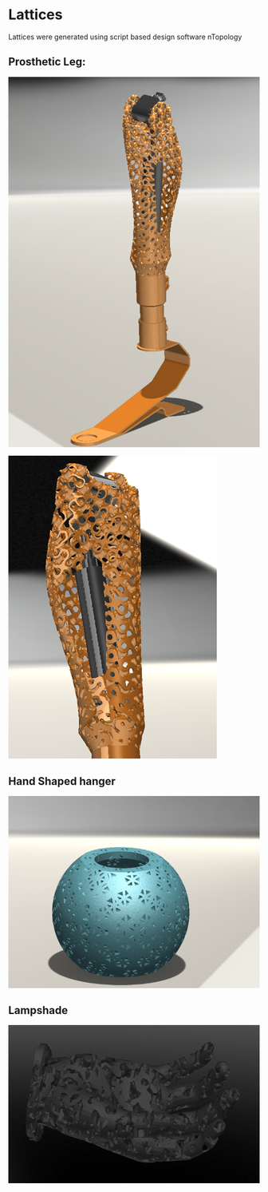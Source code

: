 # Lattices
Lattices were generated using script based design software nTopology
## Prosthetic Leg:
![image](Images/Picture1.png)

![image](Images/Picture9.png)

## Hand Shaped hanger
![image](Images/Picture5.png)

## Lampshade
![image](Images/Picture6.png)

